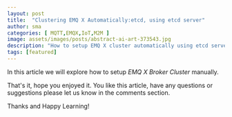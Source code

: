 ```yaml
---
layout: post
title:  "Clustering EMQ X Automatically:etcd, using etcd server"
author: sma
categories: [ MQTT,EMQX,IoT,M2M ]
image: assets/images/posts/abstract-ai-art-373543.jpg
description: "How to setup EMQ X cluster automatically using etcd server?"
tags: [featured]
---
```


In this article we will explore how to setup *EMQ X Broker Cluster* manually.



That's it, hope you enjoyed it. You like this article, have any questions or suggestions please let us know in the comments section.

Thanks and Happy Learning!
